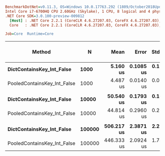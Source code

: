 ``` ini

BenchmarkDotNet=v0.11.3, OS=Windows 10.0.17763.292 (1809/October2018Update/Redstone5)
Intel Core i7-6700HQ CPU 2.60GHz (Skylake), 1 CPU, 8 logical and 4 physical cores
.NET Core SDK=3.0.100-preview-009812
  [Host] : .NET Core 2.2.1 (CoreCLR 4.6.27207.03, CoreFX 4.6.27207.03), 64bit RyuJIT
  Core   : .NET Core 2.2.1 (CoreCLR 4.6.27207.03, CoreFX 4.6.27207.03), 64bit RyuJIT

Job=Core  Runtime=Core  

```
|                      Method |      N |       Mean |     Error |    StdDev | Ratio | RatioSD | Gen 0/1k Op | Gen 1/1k Op | Gen 2/1k Op | Allocated Memory/Op |
|---------------------------- |------- |-----------:|----------:|----------:|------:|--------:|------------:|------------:|------------:|--------------------:|
|   **DictContainsKey_Int_False** |   **1000** |   **5.160 us** | **0.1085 us** | **0.1753 us** |  **1.00** |    **0.00** |           **-** |           **-** |           **-** |                   **-** |
| PooledContainsKey_Int_False |   1000 |   4.487 us | 0.0140 us | 0.0131 us |  0.85 |    0.03 |           - |           - |           - |                   - |
|                             |        |            |           |           |       |         |             |             |             |                     |
|   **DictContainsKey_Int_False** |  **10000** |  **50.540 us** | **0.1793 us** | **0.1677 us** |  **1.00** |    **0.00** |           **-** |           **-** |           **-** |                   **-** |
| PooledContainsKey_Int_False |  10000 |  44.814 us | 0.2960 us | 0.2624 us |  0.89 |    0.00 |           - |           - |           - |                   - |
|                             |        |            |           |           |       |         |             |             |             |                     |
|   **DictContainsKey_Int_False** | **100000** | **506.217 us** | **2.3871 us** | **2.2329 us** |  **1.00** |    **0.00** |           **-** |           **-** |           **-** |                   **-** |
| PooledContainsKey_Int_False | 100000 | 446.333 us | 2.0924 us | 1.7472 us |  0.88 |    0.01 |           - |           - |           - |                   - |
